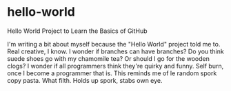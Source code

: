 # hello-world
Hello World Project to Learn the Basics of GitHub

I'm writing a bit about myself because the "Hello World" project told me to. Real creative, I know.
I wonder if branches can have branches?
Do you think suede shoes go with my chamomile tea? Or should I go for the wooden clogs?
I wonder if all programmers think they're quirky and funny. Self burn, once I become a programmer that is. 
This reminds me of le random spork copy pasta. What filth. Holds up spork, stabs own eye.
